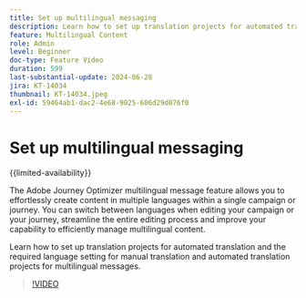 ```yaml
---
title: Set up multilingual messaging
description: Learn how to set up translation projects for automated translation and the required language setting for manual translation and automated translation projects for multilingual messages.
feature: Multilingual Content
role: Admin
level: Beginner
doc-type: Feature Video
duration: 599
last-substantial-update: 2024-06-28
jira: KT-14034
thumbnail: KT-14034.jpeg
exl-id: 59464ab1-dac2-4e68-9025-606d29d076f0
---
```

# Set up multilingual messaging

{{limited-availability}}

The Adobe Journey Optimizer multilingual message feature allows you to effortlessly create content in multiple languages within a single campaign or journey. You can switch between languages when editing your campaign or your journey, streamline the entire editing process and improve your capability to efficiently manage multilingual content.

Learn how to set up translation projects for automated translation and the required language setting for manual translation and automated translation projects for multilingual messages.
 
>[!VIDEO](https://video.tv.adobe.com/v/3430661/?learn=on)
